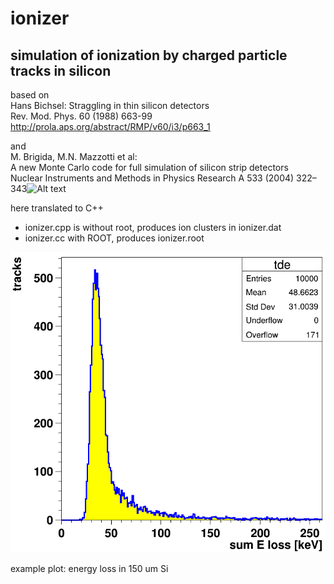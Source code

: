 
# ionizer

## simulation of ionization by charged particle tracks in silicon

based on  
Hans Bichsel: Straggling in thin silicon detectors  
Rev. Mod. Phys. 60 (1988) 663-99  
http://prola.aps.org/abstract/RMP/v60/i3/p663_1

and  
M. Brigida, M.N. Mazzotti et al:  
A new Monte Carlo code for full simulation of silicon strip detectors  
Nuclear Instruments and Methods in Physics Research A 533 (2004) 322–343![Alt text](/path/to/img.jpg "Optional title")

here translated to C++
- ionizer.cpp is without root, produces ion clusters in ionizer.dat
- ionizer.cc with ROOT, produces ionizer.root

![energy loss](tde.png "Energy loss in 150 um Si")

example plot: energy loss in 150 um Si
